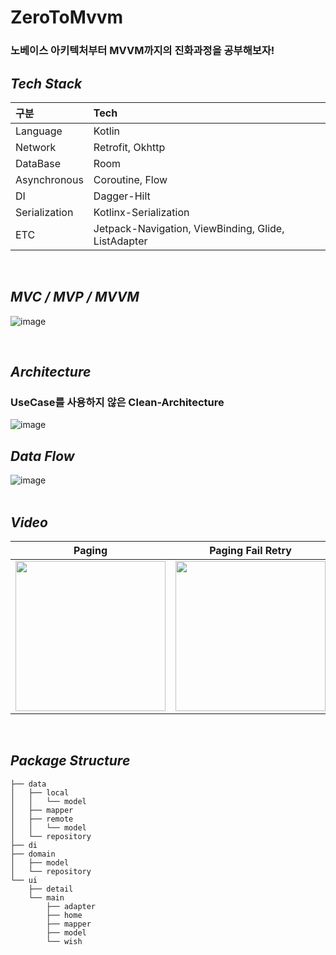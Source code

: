 # ZeroToMvvm 
### 노베이스 아키텍처부터 MVVM까지의 진화과정을 공부해보자! 
## *****Tech Stack***** 
| 구분 | Tech |
|:---|:---------------------------------------------------------------------------|
| Language | Kotlin |
| Network | Retrofit, Okhttp |
| DataBase | Room |
| Asynchronous | Coroutine, Flow |
| DI | Dagger-Hilt |
| Serialization | Kotlinx-Serialization |
| ETC |Jetpack-Navigation, ViewBinding, Glide, ListAdapter |
</br>

## *****MVC / MVP / MVVM*****
![image](https://github.com/f-lab-edu/ZeroToMVVM/assets/81726145/a1fed65d-604b-44cb-8834-6880c96375cb)

</br>

## *****Architecture*****
### UseCase를 사용하지 않은 Clean-Architecture
![image](https://github.com/f-lab-edu/ZeroToMVVM/assets/81726145/f029b708-0a74-48f7-8605-d5849b2f0822)
</br>

## *****Data Flow***** 
![image](https://github.com/f-lab-edu/ZeroToMVVM/assets/81726145/89dd69ad-2070-4499-8c06-9acb80410453)  
</br>

## *****Video***** 
|Paging|Paging Fail Retry|Wish|Detail Page|
|:-----:|:-----:|:-----:|:-----:|
|<img width="240" src="https://github.com/f-lab-edu/ZeroToMVVM/assets/81726145/7b197faa-b44d-4e1f-a7be-556477ac0f94">|<img width="240" src="https://github.com/f-lab-edu/ZeroToMVVM/assets/81726145/f5fd02ae-4dab-4696-8c99-06011c8887fb">|<img width="240" src="https://github.com/f-lab-edu/ZeroToMVVM/assets/81726145/25eaa239-e329-476c-9aea-11896467445b">|<img width="240" src="https://github.com/f-lab-edu/ZeroToMVVM/assets/81726145/73b232e8-562a-47b6-ba2a-a9ce8abe6c4b">|
</br>


## *****Package Structure***** 
```
├── data
│   ├── local
│   │   └── model
│   ├── mapper
│   ├── remote
│   │   └── model
│   └── repository
├── di
├── domain
│   ├── model
│   └── repository
└── ui
    ├── detail
    └── main
        ├── adapter
        ├── home
        ├── mapper
        ├── model
        └── wish
```
